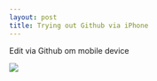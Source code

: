 ```yaml
---
layout: post
title: Trying out Github via iPhone 
---
```


Edit via Github om mobile device 

<img src="https://cdn.pixabay.com/photo/2018/05/01/13/04/sport-3365503_960_720.jpg">
